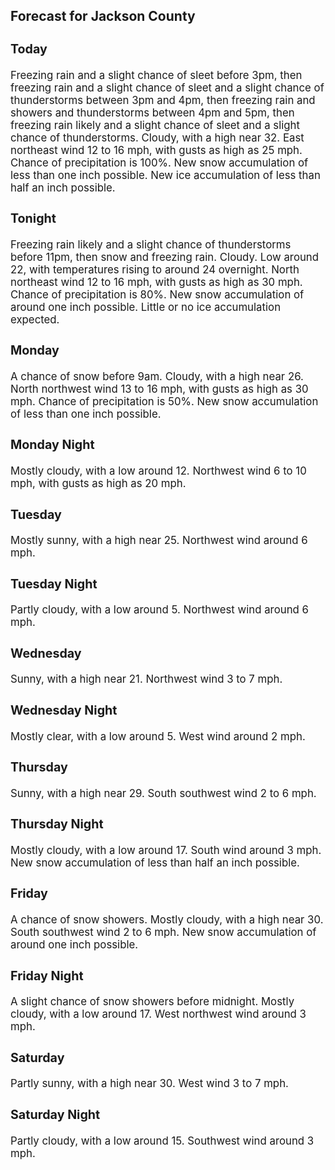 <div>
   <h2>Forecast for Jackson County</h2>
   <p>
      <div style="font-size:120%">
         <h3>Today</h3>Freezing rain and a slight chance of sleet before 3pm, then freezing rain and a slight chance of sleet and a slight chance
         of thunderstorms between 3pm and 4pm, then freezing rain and showers and thunderstorms between 4pm and 5pm, then freezing
         rain likely and a slight chance of sleet and a slight chance of thunderstorms. Cloudy, with a high near 32. East northeast
         wind 12 to 16 mph, with gusts as high as 25 mph. Chance of precipitation is 100%. New snow accumulation of less than one inch
         possible. New ice accumulation of less than half an inch possible.<br></div>
   </p>
   <p>
      <div style="font-size:120%">
         <h3>Tonight</h3>Freezing rain likely and a slight chance of thunderstorms before 11pm, then snow and freezing rain. Cloudy. Low around 22,
         with temperatures rising to around 24 overnight. North northeast wind 12 to 16 mph, with gusts as high as 30 mph. Chance of
         precipitation is 80%. New snow accumulation of around one inch possible. Little or no ice accumulation expected.<br></div>
   </p>
   <p>
      <div style="font-size:120%">
         <h3>Monday</h3>A chance of snow before 9am. Cloudy, with a high near 26. North northwest wind 13 to 16 mph, with gusts as high as 30 mph.
         Chance of precipitation is 50%. New snow accumulation of less than one inch possible.<br></div>
   </p>
   <p>
      <div style="font-size:120%">
         <h3>Monday Night</h3>Mostly cloudy, with a low around 12. Northwest wind 6 to 10 mph, with gusts as high as 20 mph.<br></div>
   </p>
   <p>
      <div style="font-size:120%">
         <h3>Tuesday</h3>Mostly sunny, with a high near 25. Northwest wind around 6 mph.<br></div>
   </p>
   <p>
      <div style="font-size:120%">
         <h3>Tuesday Night</h3>Partly cloudy, with a low around 5. Northwest wind around 6 mph.<br></div>
   </p>
   <p>
      <div style="font-size:120%">
         <h3>Wednesday</h3>Sunny, with a high near 21. Northwest wind 3 to 7 mph.<br></div>
   </p>
   <p>
      <div style="font-size:120%">
         <h3>Wednesday Night</h3>Mostly clear, with a low around 5. West wind around 2 mph.<br></div>
   </p>
   <p>
      <div style="font-size:120%">
         <h3>Thursday</h3>Sunny, with a high near 29. South southwest wind 2 to 6 mph.<br></div>
   </p>
   <p>
      <div style="font-size:120%">
         <h3>Thursday Night</h3>Mostly cloudy, with a low around 17. South wind around 3 mph. New snow accumulation of less than half an inch possible.<br></div>
   </p>
   <p>
      <div style="font-size:120%">
         <h3>Friday</h3>A chance of snow showers. Mostly cloudy, with a high near 30. South southwest wind 2 to 6 mph. New snow accumulation of around
         one inch possible.<br></div>
   </p>
   <p>
      <div style="font-size:120%">
         <h3>Friday Night</h3>A slight chance of snow showers before midnight. Mostly cloudy, with a low around 17. West northwest wind around 3 mph.<br></div>
   </p>
   <p>
      <div style="font-size:120%">
         <h3>Saturday</h3>Partly sunny, with a high near 30. West wind 3 to 7 mph.<br></div>
   </p>
   <p>
      <div style="font-size:120%">
         <h3>Saturday Night</h3>Partly cloudy, with a low around 15. Southwest wind around 3 mph.<br></div>
   </p>
</div>